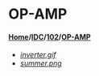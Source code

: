# OP-AMP
#### [Home](../../..)\/[IDC](../..)\/[102](..)\/[OP-AMP]()
- [_inverter.gif_](inverter.gif)
- [_summer.png_](summer.png)
